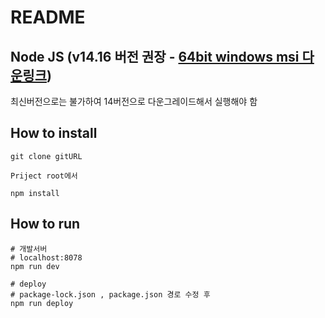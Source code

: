 # README
## Node JS (v14.16 버전 권장 - [64bit windows msi 다운링크](https://nodejs.org/download/release/v14.16.0/node-v14.16.0-x64.msi))
최신버전으로는 불가하여 14버전으로 다운그레이드해서 실행해야 함 

## How to install

```
git clone gitURL

Priject root에서

npm install
```

## How to run
```
# 개발서버
# localhost:8078
npm run dev

# deploy
# package-lock.json , package.json 경로 수정 후
npm run deploy

```
